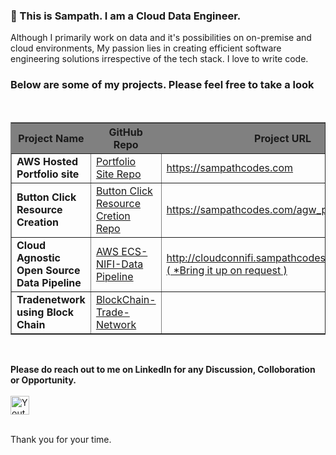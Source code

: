 
### 👋 This is Sampath. I am a Cloud Data Engineer. 

Although I primarily work on data and it's possibilities on on-premise and cloud environments, My passion lies in creating efficient software engineering solutions irrespective of the tech stack. I love to write code. 

### Below are some of my projects. Please feel free to take a look 
<br/>
<table width="500" border="1">
<tr>
<th bgcolor="grey">Project Name</th>
<th bgcolor="grey">GitHub Repo</th>
<th bgcolor="grey">Project URL</th>
 </tr>
 
<tr><td><b>AWS Hosted Portfolio site </b></td> 
<td><a href="https://github.com/saisampathb/AWSPortfolioWebsite" target="_blank">Portfolio Site Repo</a></td>
<td><a href="https://sampathcodes.com" target="_blank">https://sampathcodes.com</a></td>
</tr>

<tr><td><b>Button Click Resource Creation </b></td>
<td><a href="https://github.com/saisampathb/cloud-utils/tree/main/aws-button-click-resource-creation" target="_blank">Button Click Resource Cretion Repo</a></td>
 <td><a href="https://sampathcodes.com/agw_post.html" target="_blank">https://sampathcodes.com/agw_post.html</a></td>
</tr>

<tr><td><b>Cloud Agnostic Open Source Data Pipeline</b></td> 
<td><a href="https://github.com/saisampathb/aws-nifi-data-central/blob/main/docker" target="_blank">AWS ECS-NIFI-Data Pipeline</a></td>
<td><a href="http://cloudconnifi.sampathcodes.com:8080/nifi/" target="_blank">http://cloudconnifi.sampathcodes.com:8080/nifi/ ( *Bring it up on request )</a></td>
</tr>

<tr><td><b>Tradenetwork using Block Chain</b></td> 
<td><a href="https://github.com/saisampathb/trade-network-using-blockchain" target="_blank">BlockChain-Trade-Network</a></td>
<td><a href="#" target="_blank"></a></td>
</tr>

</table>
<br/>

<b>Please do reach out to me on LinkedIn for any Discussion, Colloboration or Opportunity.</b>
<br>
<br>
 <a href="https://www.linkedin.com/in/saisampathkumarb/" target="_blank">
  <img height="30"
    alt="Youtube"
    src="https://img.shields.io/badge/LinkedIn-0077B5?style=for-the-badge&logo=linkedin&logoColor=white"
  />
</a>

<br/>
Thank you for your time. 

